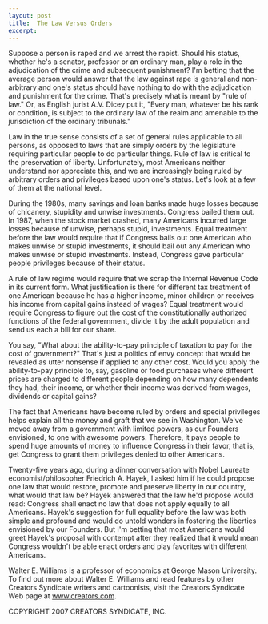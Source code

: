 ```yaml
---
layout: post
title:  The Law Versus Orders
excerpt:
---
```


Suppose a person is raped and we arrest the rapist. Should his status, whether he's a senator, professor or an ordinary man, play a role in the adjudication of the crime and subsequent punishment? I'm betting that the average person would answer that the law against rape is general and non-arbitrary and one's status should have nothing to do with the adjudication and punishment for the crime. That's precisely what is meant by "rule of law." Or, as English jurist A.V. Dicey put it, "Every man, whatever be his rank or condition, is subject to the ordinary law of the realm and amenable to the jurisdiction of the ordinary tribunals."

Law in the true sense consists of a set of general rules applicable to all persons, as opposed to laws that are simply orders by the legislature requiring particular people to do particular things. Rule of law is critical to the preservation of liberty. Unfortunately, most Americans neither understand nor appreciate this, and we are increasingly being ruled by arbitrary orders and privileges based upon one's status. Let's look at a few of them at the national level.

During the 1980s, many savings and loan banks made huge losses because of chicanery, stupidity and unwise investments. Congress bailed them out. In 1987, when the stock market crashed, many Americans incurred large losses because of unwise, perhaps stupid, investments. Equal treatment before the law would require that if Congress bails out one American who makes unwise or stupid investments, it should bail out any American who makes unwise or stupid investments. Instead, Congress gave particular people privileges because of their status.

A rule of law regime would require that we scrap the Internal Revenue Code in its current form. What justification is there for different tax treatment of one American because he has a higher income, minor children or receives his income from capital gains instead of wages? Equal treatment would require Congress to figure out the cost of the constitutionally authorized functions of the federal government, divide it by the adult population and send us each a bill for our share.

 You say, "What about the ability-to-pay principle of taxation to pay for the cost of government?" That's just a politics of envy concept that would be revealed as utter nonsense if applied to any other cost. Would you apply the ability-to-pay principle to, say, gasoline or food purchases where different prices are charged to different people depending on how many dependents they had, their income, or whether their income was derived from wages, dividends or capital gains?

The fact that Americans have become ruled by orders and special privileges helps explain all the money and graft that we see in Washington. We've moved away from a government with limited powers, as our Founders envisioned, to one with awesome powers. Therefore, it pays people to spend huge amounts of money to influence Congress in their favor, that is, get Congress to grant them privileges denied to other Americans.

Twenty-five years ago, during a dinner conversation with Nobel Laureate economist/philosopher Friedrich A. Hayek, I asked him if he could propose one law that would restore, promote and preserve liberty in our country, what would that law be? Hayek answered that the law he'd propose would read: Congress shall enact no law that does not apply equally to all Americans. Hayek's suggestion for full equality before the law was both simple and profound and would do untold wonders in fostering the liberties envisioned by our Founders. But I'm betting that most Americans would greet Hayek's proposal with contempt after they realized that it would mean Congress wouldn't be able enact orders and play favorites with different Americans.

Walter E. Williams is a professor of economics at George Mason University. To find out more about Walter E. Williams and read features by other Creators Syndicate writers and cartoonists, visit the Creators Syndicate Web page at www.creators.com.

COPYRIGHT 2007 CREATORS SYNDICATE, INC.
